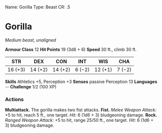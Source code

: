 Name: Gorilla
Type: Beast
CR: .5

# Gorilla
_Medium beast, unaligned_

**Armour Class** 12
**Hit Points** 19 (3d8 + 6)
**Speed** 30 ft., climb 30 ft.

| STR     | DEX     | CON     | INT     | WIS     | CHA     |
|---------|---------|---------|---------|---------|---------|
| 16 (+3) | 14 (+2) | 14 (+2) | 6 (−2)  | 12 (+1) | 7 (−2)  |

**Skills** Athletics +5, Perception +3
**Senses** passive Perception 13
**Languages** --
**Challenge** 1/2 (100 XP)

### Actions
**Multiattack.** The gorilla makes two fist attacks.
**Fist.** _Melee Weapon Attack:_ +5 to hit, reach 5 ft., one target. _Hit:_ 6 (1d6 + 3) bludgeoning damage.
**Rock.** _Ranged Weapon Attack:_ +5 to hit, range 25/50 ft., one target. _Hit:_ 6 (1d6 + 3) bludgeoning damage.